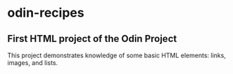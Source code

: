 # odin-recipes
First HTML project of the Odin Project
--------------------------------
This project demonstrates knowledge of some basic HTML elements: links, images, and lists.

